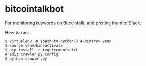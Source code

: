 bitcointalkbot
==============

For monitoring keywords on Bitcointalk, and posting them to Slack.

How to run:

    $ virtualenv -p $path-to-python-3.4-binary> venv
    $ source venv/bin/activate
    $ pip install -r requirements.txt
    # edit crawler.py config
    $ python crawler.py